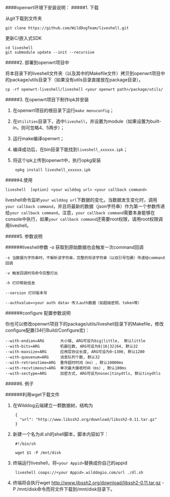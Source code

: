 
####openwrt环境下安装说明：
#####1. 下载

从git下载到文件夹

	git clone https://github.com/WildDogTeam/liveshell.git
	
更新C/嵌入式SDK

	cd liveshell	
	git submodule update --init --recursive

#####2. 部署到openwrt项目中

将本目录下的liveshell文件夹（以及其中的Makefile文件）拷贝到openwrt项目中的package/utils目录下（如果没有utils目录直接放在package目录）。

	cp -rf openwrt-liveshell/liveshell <your openwrt path>/package/utils/

#####3. 在openwrt项目下制作ipk并安装

1. 在openwrt项目的根目录下运行`make menuconfig`；

2. 在`Utilities`目录下，选中`liveshell`，并设置为module（如果设置为built-in，则可忽略4、5两步）；

3. 运行make编译openwrt；

4. 编译成功后，在bin目录下能找到`liveshell_xxxxxx.ipk`；

5. 将这个ipk上传到openwrt中，执行opkg安装

		opkg install liveshell_xxxxxx.ipk

#####4.使用

	liveshell  [option] <your wilddog url> <your callback command>

liveshell命令监听`your wilddog url`下数据的变化，当数据发生变化时，调用`your callback command`，并且将最新的数据（json字符串）作为第一个参数传递给`your callback command`，注意，`your callback command`需要本身能够在console中执行，如果`your callback command`还需要root权限，请用root权限调用liveshell。

#####5. 参数说明

######liveshell参数
	-o 获取到原始数据也会触发一次command回调

	-s 当数据为字符串时，不解析该字符串，完整的将该字符串（以双引号包裹）传递给command回调
	
	-v 触发回调时将命令完整打出
	
	-h 打印帮助信息
	
	--version 打印版本号

	--authvalue=<your auth data> 传入auth数据（如超级密钥、token等）

######configure 配置参数说明

你也可以修改openwrt项目下的package/utils/liveshell目录下的Makefile，修改configure配置(34行Build/Configure宏)：

	--with-endian=ARG       大小端, ARG可设为big|little,  默认little
	--with-bits=ARG         机器位数, ARG可设为8|16|32|64, 默认32
	--with-maxsize=ARG      应用层协议长度, ARG可设为0~1300, 默认1280
	--with-queuenum=ARG     消息队列个数, 默认32
	--with-retranstime=ARG  重传超时时间（ms）, 默认10000ms
	--with-recvtimeout=ARG  单次最大接收时间（ms）, 默认100ms
	--with-sectype=ARG      加密方式, ARG可设为nosec|tinydtls, 默认tinydtls

#####6. 例子

######利用wget下载文件

1. 在Wilddog云端建立一颗数据树，结构为

		{
		  "url": "http://www.libssh2.org/download/libssh2-0.11.tar.gz"
		}	

2. 新建一个名为dl.sh的shell脚本，脚本内容如下：

		#!/bin/sh

		wget $1 -P /mnt/disk


3. 终端运行liveshell，将`<your Appid>`替换成你自己的appid

		liveshell coaps://<your Appid>.wilddogio.com/url ./dl.sh

4. 终端将会执行wget http://www.libssh2.org/download/libssh2-0.11.tar.gz -P /mnt/disk命令而将文件下载到/mnt/disk目录下。
